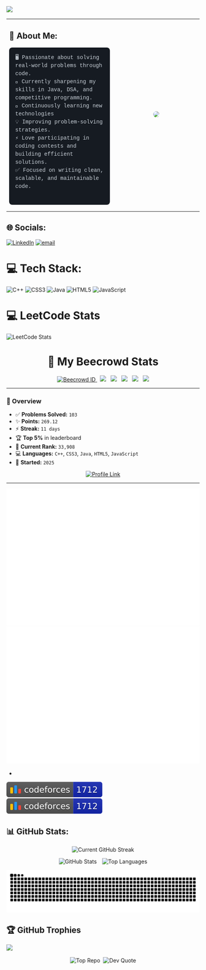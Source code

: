 ![](https://komarev.com/ghpvc/?username=Algo-Pilot&label=PROFILE+VIEWS)


<table style="width: 100%; border-collapse: collapse;">
  <tr>
    <td style="width: 55%; vertical-align: top;">
      <h2>💫 About Me:</h2>
      <pre style="
        background-color: #161b22;
        color: #c9d1d9;
        padding: 16px;
        border-radius: 8px;
        font-family: Consolas, 'Courier New', monospace;
        font-size: 14px;
        line-height: 1.5;
        white-space: pre-wrap;
        word-wrap: break-word;
        overflow-x: hidden;
      ">
🖥️ Passionate about solving real-world problems through code.
🎯 Currently sharpening my skills in Java, DSA, and competitive programming.
🌱 Continuously learning new technologies
💡 Improving problem-solving strategies.
⚡ Love participating in coding contests and building efficient solutions.
✅ Focused on writing clean, scalable, and maintainable code.
      </pre>
    </td>
    <td style="width: 45%; text-align: center;">
      <img src="https://user-images.githubusercontent.com/74038190/219923823-bf1ce878-c6b8-4faa-be07-93e6b1006521.gif" width="250" style="border-radius: 8px;" />
    </td>
  </tr>
</table>


## 🌐 Socials:
[![LinkedIn](https://img.shields.io/badge/LinkedIn-%230077B5.svg?logo=linkedin&logoColor=white)](https://linkedin.com/in/https://www.linkedin.com/in/algopilot/) [![email](https://img.shields.io/badge/Email-D14836?logo=gmail&logoColor=white)](mailto:fahimasfaq01@gmail.com) 

# 💻 Tech Stack:
![C++](https://img.shields.io/badge/c++-%2300599C.svg?style=plastic&logo=c%2B%2B&logoColor=white) ![CSS3](https://img.shields.io/badge/css3-%231572B6.svg?style=plastic&logo=css3&logoColor=white) ![Java](https://img.shields.io/badge/java-%23ED8B00.svg?style=plastic&logo=openjdk&logoColor=white) ![HTML5](https://img.shields.io/badge/html5-%23E34F26.svg?style=plastic&logo=html5&logoColor=white) ![JavaScript](https://img.shields.io/badge/javascript-%23323330.svg?style=plastic&logo=javascript&logoColor=%23F7DF1E)



# 💻 LeetCode Stats
![LeetCode Stats](https://leetcard.jacoblin.cool/AlgoPilot?theme=forest&font=Fira%20Code&ext=heatmap)




<h1 align="center">🚀 My Beecrowd Stats</h1>

<p align="center">
  <a href="https://www.beecrowd.com.br/judge/en/profile/1153590">
    <img src="https://img.shields.io/badge/🪪_Beecrowd_ID-1153590-blueviolet?style=plastic&labelColor=2d2d2d" height="28" alt="Beecrowd ID" />
  </a>
  &nbsp;
  <img src="https://img.shields.io/badge/✅_Solved-103-success?style=plastic&labelColor=2d2d2d" height="28">
  &nbsp;
  <img src="https://img.shields.io/badge/✨_Points-269.12-yellow?style=plastic&labelColor=2d2d2d" height="28">
  &nbsp;
  <img src="https://img.shields.io/badge/⚡_Streak-11_days-orange?style=plastic&labelColor=2d2d2d" height="28">
  &nbsp;
  <img src="https://img.shields.io/badge/🏆_Top-5%25-cyan?style=plastic&labelColor=2d2d2d&color=00bcd4" height="28">
  &nbsp;
  <img src="https://img.shields.io/badge/🔰_Rank-33,908-green?style=plastic&labelColor=2d2d2d" height="28">
</p>

---

### 🧠 Overview

- ✅ **Problems Solved:** `103`  
- ✨ **Points:** `269.12`  
- ⚡ **Streak:** `11 days`  
- 🏆 **Top 5%** in leaderboard  
- 🔰 **Current Rank:** `33,908`  
- 💻 **Languages:** `C++`, `CSS3`, `Java`, `HTML5`, `JavaScript`  
- 📅 **Started:** `2025`

<p align="center">
  <a href="https://www.beecrowd.com.br/judge/en/profile/1153590">
    <img src="https://img.shields.io/badge/View%20My%20Profile-Click%20Here-green?style=plastic&labelColor=2d2d2d" alt="Profile Link">
  </a>
</p>
 



---
![](https://raw.githubusercontent.com/Algo-Pilot/friendly-waffle/main/output/light_card.svg#gh-dark-mode-only)
![](https://raw.githubusercontent.com//Algo-Pilot/friendly-waffle/main/output/light_card.svg)

-

![](https://raw.githubusercontent.com/Algo-Pilot/friendly-waffle/main/output/max_rating.svg)
![](https://raw.githubusercontent.com/Algo-Pilot/friendly-waffle/main/output/rating.svg)



<h2>📊 GitHub Stats:</h2>

<!-- Centered Current Streak -->
<p align="center">
  <img src="https://nirzak-streak-stats.vercel.app/?user=algo-pilot&theme=dark&hide_border=true" alt="Current GitHub Streak"/>
</p>

<!-- Side-by-side Stats and Languages with spacing -->
<p align="center">
  <img src="https://github-readme-stats.vercel.app/api?username=algo-pilot&theme=dark&hide_border=true&include_all_commits=true&count_private=true" alt="GitHub Stats" style="margin-right: 10px;"/>
  <img src="https://github-readme-stats.vercel.app/api/top-langs/?username=algo-pilot&theme=dark&hide_border=true&include_all_commits=true&count_private=true&layout=compact" alt="Top Languages"/>
</p>

<img src="https://raw.githubusercontent.com/algo-pilot/algo-pilot/output/snake.svg" alt="Snake animation" />


## 🏆 GitHub Trophies
![](https://github-profile-trophy.vercel.app/?username=algo-pilot&theme=radical&no-frame=false&no-bg=false&margin-w=4)

<p align="center">
  
  <img src="https://github-contributor-stats.vercel.app/api?username=algo-pilot&limit=5&theme=dark&combine_all_yearly_contributions=true" alt="Top Repo" />
  
  <!-- Spacer for visible gap -->
  <img src="https://via.placeholder.com/30x1/00000000/00000000?text=+" alt="" />
  
  <img src="https://quotes-github-readme.vercel.app/api?type=vetical&theme=radical" alt="Dev Quote" />
  
</p>


